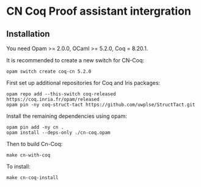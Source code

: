 # CN Coq Proof assistant intergration

## Installation

You need Opam >= 2.0.0, OCaml >= 5.2.0, Coq = 8.20.1.

It is recommended to create a new switch for CN-Coq:

```shell
opam switch create coq-cn 5.2.0
``` 

First set up additional repositories for Coq and Iris packages:

```shell
opam repo add --this-switch coq-released https://coq.inria.fr/opam/released
opam pin -ny coq-struct-tact https://github.com/uwplse/StructTact.git
```

Install the remaining dependencies using opam:

```shell
opam pin add -ny cn .
opam install --deps-only ./cn-coq.opam
```

Then to build Cn-Coq:

```shell
make cn-with-coq
```

To install:

```shell
make cn-coq-install
```

